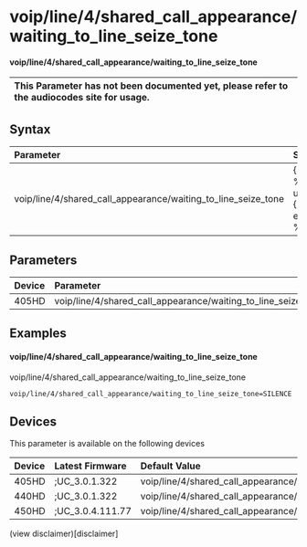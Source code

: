 ﻿---
description: voip/line/4/shared_call_appearance/waiting_to_line_seize_tone
search:
    keywords: ['voip','line','4','shared_call_appearance','waiting_to_line_seize_tone']
---

# voip/line/4/shared_call_appearance/waiting_to_line_seize_tone

#### voip/line/4/shared_call_appearance/waiting_to_line_seize_tone


| This Parameter has not been documented yet, please refer to the audiocodes site for usage.  |
| :--- |

## Syntax
| Parameter | Syntax |
| :--- | :--- |
|voip/line/4/shared_call_appearance/waiting_to_line_seize_tone | {% raw %} undefined {% endraw %} |

## Parameters
|Device|Parameter|value|Description|
|:---|:---|:---|:---|
| 405HD | voip/line/4/shared_call_appearance/waiting_to_line_seize_tone |  |  |

## Examples
#### voip/line/4/shared_call_appearance/waiting_to_line_seize_tone

voip/line/4/shared_call_appearance/waiting_to_line_seize_tone

```
voip/line/4/shared_call_appearance/waiting_to_line_seize_tone=SILENCE
```

## Devices
This parameter is available on the following devices

| Device | Latest Firmware | Default Value |
|:---|:---|:---|
| 405HD | ;UC_3.0.1.322 | voip/line/4/shared_call_appearance/waiting_to_line_seize_tone=SILENCE 
| 440HD | ;UC_3.0.1.322 | voip/line/4/shared_call_appearance/waiting_to_line_seize_tone=SILENCE 
| 450HD | ;UC_3.0.4.111.77 | voip/line/4/shared_call_appearance/waiting_to_line_seize_tone=SILENCE 

(view disclaimer)[disclaimer]
